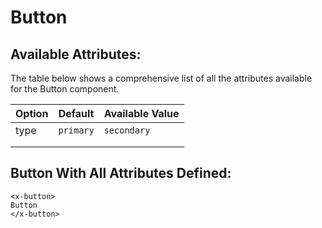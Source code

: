 # Button

## Available Attributes:
The table below shows a comprehensive list of all the attributes available for the Button component.

| Option 	| Default 	| Available Value 	|
|--------	|---------	|-----------------	|
| type   	| `primary` 	| `secondary`  	|
|        	|         	|                 	|
|        	|         	|                 	|


## Button With All Attributes Defined:

```blade
<x-button>
Button
</x-button>
```


